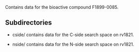 Contains data for the bioactive compound F1899-0085.

## Subdirectories

- cside/ contains data for the C-side search space on rv1821.

- nside/ contains data for the N-side search space on rv1821.

